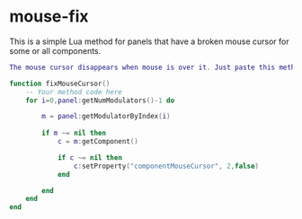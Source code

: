# mouse-fix

This is a simple Lua method for panels that have a broken mouse cursor for some or all components.
```lua
The mouse cursor disappears when mouse is over it. Just paste this method to the console and run it (that means, paste this code, press enter, this will compile the code, then remove the input from the console and run the method by typing “fixMouseCursor()” and pressing enter)

function fixMouseCursor()
	-- Your method code here
	for i=0,panel:getNumModulators()-1 do

		m = panel:getModulatorByIndex(i)
		
		if m ~= nil then
			c = m:getComponent()

			if c ~= nil then
				c:setProperty("componentMouseCursor", 2,false)
			end

		end
	end
end
```
